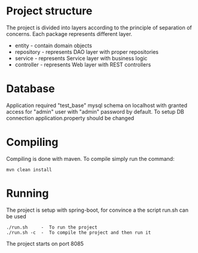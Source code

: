 # Project structure

The project is divided into layers according to the principle of separation of concerns.
Each package represents different layer.

* entity - contain domain objects
* repository - represents DAO layer with proper repositories
* service - represents Service layer with business logic
* controller - represents Web layer with REST controllers

# Database

Application required "test_base" mysql schema on localhost with granted access for "admin" user with "admin" password by default.
To setup DB connection application.property should be changed

# Compiling

Compiling is done with maven. To compile simply run the command:

	mvn clean install

# Running

The project is setup with spring-boot, for convince a the script run.sh can be used

	./run.sh     -  To run the project
	./run.sh -c  -  To compile the project and then run it

The project starts on port 8085